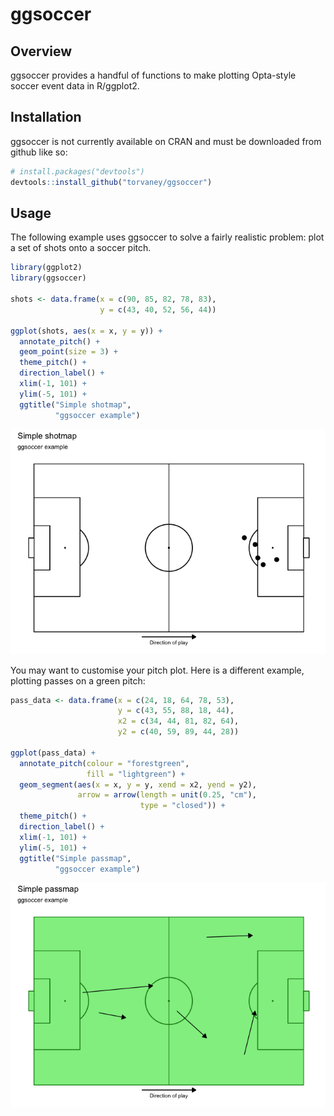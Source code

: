 
<!-- README.md is generated from README.Rmd. Please edit that file -->
ggsoccer
========

Overview
--------

ggsoccer provides a handful of functions to make plotting Opta-style soccer event data in R/ggplot2.

Installation
------------

ggsoccer is not currently available on CRAN and must be downloaded from github like so:

``` r
# install.packages("devtools")
devtools::install_github("torvaney/ggsoccer")
```

Usage
-----

The following example uses ggsoccer to solve a fairly realistic problem: plot a set of shots onto a soccer pitch.

``` r
library(ggplot2)
library(ggsoccer)

shots <- data.frame(x = c(90, 85, 82, 78, 83),
                    y = c(43, 40, 52, 56, 44))

ggplot(shots, aes(x = x, y = y)) +
  annotate_pitch() +
  geom_point(size = 3) +
  theme_pitch() +
  direction_label() +
  xlim(-1, 101) +
  ylim(-5, 101) +
  ggtitle("Simple shotmap",
          "ggsoccer example")
```

![](man/figures/README-example_shots-1.png)

You may want to customise your pitch plot. Here is a different example, plotting passes on a green pitch:

``` r
pass_data <- data.frame(x = c(24, 18, 64, 78, 53),
                        y = c(43, 55, 88, 18, 44),
                        x2 = c(34, 44, 81, 82, 64),
                        y2 = c(40, 59, 89, 44, 28))

ggplot(pass_data) +
  annotate_pitch(colour = "forestgreen",
                 fill = "lightgreen") +
  geom_segment(aes(x = x, y = y, xend = x2, yend = y2),
               arrow = arrow(length = unit(0.25, "cm"),
                             type = "closed")) +
  theme_pitch() +
  direction_label() +
  xlim(-1, 101) +
  ylim(-5, 101) +
  ggtitle("Simple passmap", 
          "ggsoccer example")
```

![](man/figures/README-example_passes-1.png)
